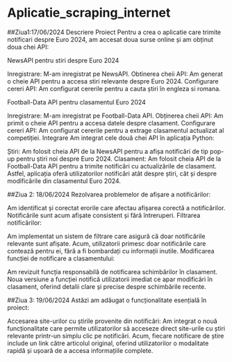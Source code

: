 # Aplicatie_scraping_internet
##Ziua1:17/06/2024
Descriere Proiect
Pentru a crea o aplicatie care trimite notificari despre Euro 2024, am accesat doua surse online și am obținut doua chei API:

NewsAPI pentru stiri despre Euro 2024

Inregistrare: M-am inregistrat pe NewsAPI.
Obtinerea cheii API: Am generat o cheie API pentru a accesa stiri relevante despre Euro 2024.
Configurare cereri API: Am configurat cererile pentru a cauta știri în engleza si romana.

Football-Data API pentru clasamentul Euro 2024

Inregistrare: M-am inregistrat pe Football-Data API.
Obținerea cheii API: Am primit o cheie API pentru a accesa datele despre clasament.
Configurare cereri API: Am configurat cererile pentru a extrage clasamentul actualizat al competiției.
Integrare
Am integrat cele două chei API în aplicația Python:

Știri: Am folosit cheia API de la NewsAPI pentru a afișa notificări de tip pop-up pentru știri noi despre Euro 2024.
Clasament: Am folosit cheia API de la Football-Data API pentru a trimite notificări cu actualizările de clasament.
Astfel, aplicația oferă utilizatorilor notificări atât despre știri, cât și despre modificările din clasamentul Euro 2024.


##Ziua 2: 18/06/2024
Rezolvarea problemelor de afișare a notificărilor:

Am identificat și corectat erorile care afectau afișarea corectă a notificărilor.
Notificările sunt acum afișate consistent și fără întreruperi.
Filtrarea notificărilor:

Am implementat un sistem de filtrare care asigură că doar notificările relevante sunt afișate.
Acum, utilizatorii primesc doar notificările care contează pentru ei, fără a fi bombardați cu informații inutile.
Modificarea funcției de notificare a clasamentului:

Am revizuit funcția responsabilă de notificarea schimbărilor în clasament.
Noua versiune a funcției notifică utilizatorii imediat ce apar modificări în clasament, oferind detalii clare și precise despre schimbările recente.

##Ziua 3: 19/06/2024
Astăzi am adăugat o funcționalitate esențială în proiect:

Accesarea site-urilor cu știrile provenite din notificări:
Am integrat o nouă funcționalitate care permite utilizatorilor să acceseze direct site-urile cu știri relevante printr-un simplu clic pe notificări.
Acum, fiecare notificare de știre include un link către articolul original, oferind utilizatorilor o modalitate rapidă și ușoară de a accesa informațiile complete.

